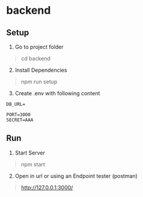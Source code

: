 # backend

## Setup

1. Go to project folder

> cd backend

2. Install Dependencies

> npm run setup

3. Create .env with following content

```
DB_URL=

PORT=3000
SECRET=AAA
```

## Run

1. Start Server

> npm start

2. Open in url or using an Endpoint tester (postman)

> http://127.0.0.1:3000/
